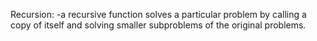 Recursion:
	-a recursive function solves a particular problem by calling a copy of itself and solving smaller subproblems of the original problems.
